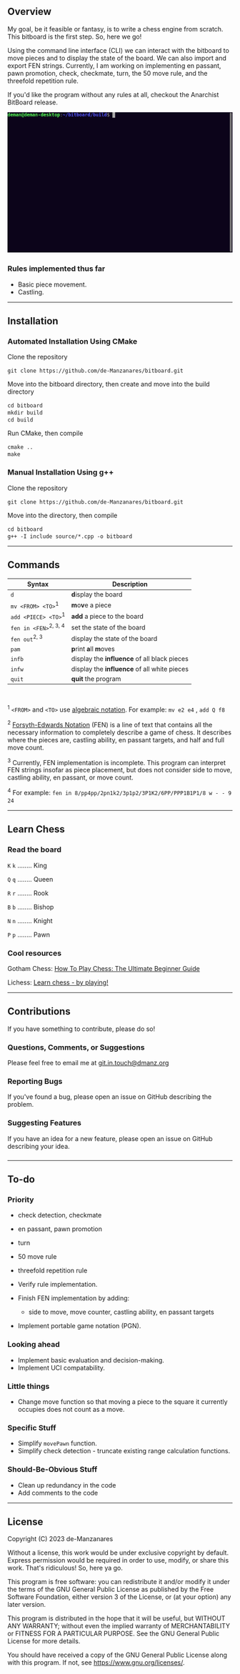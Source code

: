 ## Overview

My goal, be it feasible or fantasy, is to write a chess engine from scratch. This bitboard is the
first step. So, here we go!

Using the command line interface (CLI) we can interact with the bitboard to move pieces
and to display the state of the board. We can also import and export FEN strings. Currently, I am working on
implementing en passant, pawn promotion, check, checkmate, turn, the 50 move rule, and the threefold
repetition rule.

If you'd like the program without any rules at all, checkout the Anarchist BitBoard release.

![overview.gif](gif%2Foverview.gif)

### Rules implemented thus far

* Basic piece movement.
* Castling.

---

## Installation

### Automated Installation Using CMake

Clone the repository

```angular2html
git clone https://github.com/de-Manzanares/bitboard.git
```

Move into the bitboard directory, then create and move into the build directory

```angular2html
cd bitboard
mkdir build
cd build
```

Run CMake, then compile

```angular2html
cmake ..
make
```

### Manual Installation Using g++

Clone the repository

```angular2html
git clone https://github.com/de-Manzanares/bitboard.git
```

Move into the directory, then compile

```angular2html
cd bitboard
g++ -I include source/*.cpp -o bitboard
```

---

## Commands

| Syntax                             | Description                                   |
|------------------------------------|-----------------------------------------------|
| ``d``                              | **d**isplay the board                         |
| ``mv <FROM> <TO>``<sup>1</sup>     | **m**o**v**e a piece                          |
| ``add <PIECE> <TO>``<sup>1</sup>   | **add** a piece to the board                  |
| ``fen in <FEN>``<sup>2, 3, 4</sup> | set the state of the board                    |
| ``fen out``<sup>2, 3</sup>         | display the state of the board                |
| `pam`                              | **p**rint **a**ll **m**oves                   |
| `infb`                             | display the **influence** of all black pieces |
| `infw`                             | display the **influence** of all white pieces |
| ``quit``                           | **quit** the program                          |

<br>

<sup>1</sup> ``<FROM>`` and ``<TO>`` use [algebraic notation](https://en.wikipedia.org/wiki/Algebraic_notation_(chess)).
For example: ``mv e2 e4`` , ``add Q f8``

<sup>2</sup> [Forsyth-Edwards Notation](https://www.chess.com/terms/fen-chess) (FEN) is a line of text that contains all
the
necessary information to completely describe a game of chess. It describes where the pieces are, castling ability,
en passant targets, and half and full move count.

<sup>3</sup> Currently, FEN implementation is incomplete. This program can interpret FEN strings insofar as piece
placement, but does not consider side to move,
castling ability, en passant, or move count.

<sup>4</sup> For example: ``fen in 8/pp4pp/2pn1k2/3p1p2/3P1K2/6PP/PPP1B1P1/8 w - - 9 24``


---

## Learn Chess

### Read the board

``K`` ``k`` ........ King

``Q`` ``q`` ........ Queen

``R`` ``r`` ........ Rook

``B`` ``b`` ........ Bishop

``N`` ``n`` ........ Knight

``P`` ``p`` ........ Pawn

### Cool resources

Gotham Chess: [How To Play Chess: The Ultimate Beginner Guide](https://www.youtube.com/watch?v=OCSbzArwB10)

Lichess: [Learn chess - by playing!](https://lichess.org/learn#/)

---

## Contributions

If you have something to contribute, please do so!

### Questions, Comments, or Suggestions

Please feel free to email me at <git.in.touch@dmanz.org>

### Reporting Bugs

If you've found a bug, please open an issue on GitHub describing the problem.

### Suggesting Features

If you have an idea for a new feature, please open an issue on GitHub describing your idea.

###    

---

## To-do

### Priority

* check detection, checkmate
* en passant, pawn promotion
* turn
* 50 move rule
* threefold repetition rule
* Verify rule implementation.


* Finish FEN implementation by adding:
    * side to move, move counter, castling ability, en passant targets


* Implement portable game notation (PGN).

### Looking ahead

* Implement basic evaluation and decision-making.
* Implement UCI compatability.

### Little things

* Change move function so that moving a piece to the square it currently occupies does not count as a move.

### Specific Stuff

* Simplify ``movePawn`` function.
* Simplify check detection - truncate existing range calculation functions.

### Should-Be-Obvious Stuff

* Clean up redundancy in the code
* Add comments to the code

---

## License

Copyright (C) 2023 de-Manzanares

Without a license, this work would be under exclusive copyright by default. Express permission would be required
in order to use, modify, or share this work. That's ridiculous! So, here ya go.

This program is free software: you can redistribute it and/or modify
it under the terms of the GNU General Public License as published by
the Free Software Foundation, either version 3 of the License, or
(at your option) any later version.

This program is distributed in the hope that it will be useful,
but WITHOUT ANY WARRANTY; without even the implied warranty of
MERCHANTABILITY or FITNESS FOR A PARTICULAR PURPOSE. See the
GNU General Public License for more details.

You should have received a copy of the GNU General Public License
along with this program. If not, see <https://www.gnu.org/licenses/>.